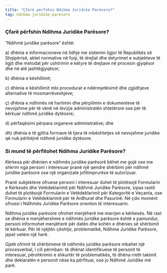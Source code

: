 ```yaml
---
title: "Çfarë përfshin Ndihma Juridike Parësore?"
tag: ndihma-juridike-paresore
---
```


### Çfarë përfshin Ndihma Juridike Parësore?

“Ndihmë juridike parësore” është: 

a) dhënia e informacioneve në lidhje me sistemin ligjor të Republikës së Shqipërisë, aktet normative në fuqi, të drejtat dhe detyrimet e subjekteve të ligjit dhe metodat për ushtrimin e këtyre të drejtave në procesin gjyqësor dhe në atë jashtëgjyqësor;

b) dhënia e këshillimit;

c) dhënia e këshillimit mbi procedurat e ndërmjetësimit dhe zgjidhjeve alternative të mosmarrëveshjeve;

ç) dhënia e ndihmës në hartimin dhe përpilimin e dokumenteve të nevojshme për të vënë në lëvizje administratën shtetërore ose për të kërkuar ndihmë juridike dytësore;

d) përfaqësimi përpara organeve administrative; dhe

dh) dhënia e të gjitha formave të tjera të mbështetjes së nevojshme juridike që nuk përbëjnë ndihmë juridike dytësore.

### Si mund të përfitohet Ndihma Juridike Parësore?

Kërkesa për dhënien e ndihmës juridike parësorë bëhet me gojë ose me shkrim nga personi i interesuar pranë një qendre shërbimi për ndihmë juridike parësore ose një organizate jofitimprurëse të autorizuar.

Pranë subjekteve ofruese personi i interesuar duhet të plotësojë Formularin e Kërkesës dhe Vetëdeklarimit për Ndihmë Juridike Parësore, sipas rastit duhet të plotësojë Formularin e Vetëdeklarimit për Kategoritë e Veçanta, ose Formularin e Vetëdeklarimit për të Ardhurat dhe Pasurinë. Në çdo moment ofruesi i Ndihmës Juridike Parësore orienton të interesuarin.

Ndihma juridike parësore ofrohet menjëherë me marrjen e kërkesës. Në rast se dhënia e menjëhershme e ndihmës juridike parësore është e pamundur, personi informohet menjëherë për datën dhe kohën e dhënies së shërbimit të kërkuar. Për të njëjtën çështje, problematikë, Ndihma Juridike Parësore, jepet vetëm një herë.

Gjatë ofrimit të shërbimeve të ndihmës juridike parësore mbahet një procesverbal, i cili përmban: të dhënat identifikuese të personit të interesuar, përshkrimin e shkurtër të problematikës, të dhëna rreth takimit dhe deklaratën e personit nëse ka përfituar, ose jo Ndihmë Juridike më parë.